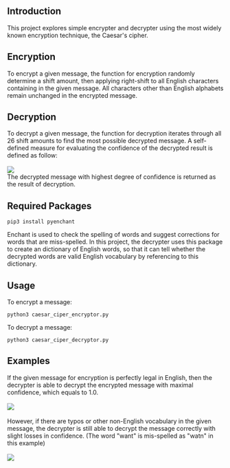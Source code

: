 ## Introduction
This project explores simple encrypter and decrypter using the most widely known encryption technique, the Caesar's cipher.

## Encryption
To encrypt a given message, the function for encryption randomly determine a shift amount, then applying right-shift to all English characters containing in the given message. All characters other than English alphabets remain unchanged in the encrypted message.

## Decryption
To decrypt a given message, the function for decryption iterates through all 26 shift amounts to find the most possible decrypted message. A self-defined measure for evaluating the confidence of the decrypted result is defined as follow: <br /><br/>
<img src="https://i.imgur.com/YHV4HNK.png"> <br />
The decrypted message with highest degree of confidence is returned as the result of decryption.

## Required Packages
```
pip3 install pyenchant
```
Enchant is used to check the spelling of words and suggest corrections for words that are miss-spelled. In this project, the decrypter uses this package to create an dictionary of English words, so that it can tell whether the decrypted words are valid English vocabulary by referencing to this dictionary.

## Usage
To encrypt a message:
```
python3 caesar_ciper_encryptor.py 
```
To decrypt a message:
```
python3 caesar_ciper_decryptor.py 
```

## Examples
If the given message for encryption is perfectly legal in English, then the decrypter is able to decrypt the encrypted message with maximal confidence, which equals to 1.0.<br /><br />
<img src="https://i.imgur.com/q5VZpur.png"> <br /><br />
However, if there are typos or other non-English vocabulary in the given message, the decrypter is still able to decrypt the message correctly with slight losses in confidence. (The word "want" is mis-spelled as "watn" in this example) <br /><br />
<img src="https://i.imgur.com/2RRDsKS.png"> <br /><br />
